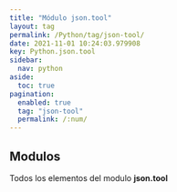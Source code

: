 ```yaml
---
title: "Módulo json.tool"
layout: tag
permalink: /Python/tag/json-tool/
date: 2021-11-01 10:24:03.979908
key: Python.json.tool
sidebar: 
  nav: python
aside: 
  toc: true
pagination: 
  enabled: true
  tag: "json-tool"
  permalink: /:num/
---
```


<h2>Modulos</h2>
Todos los elementos del modulo <strong>json.tool</strong>
